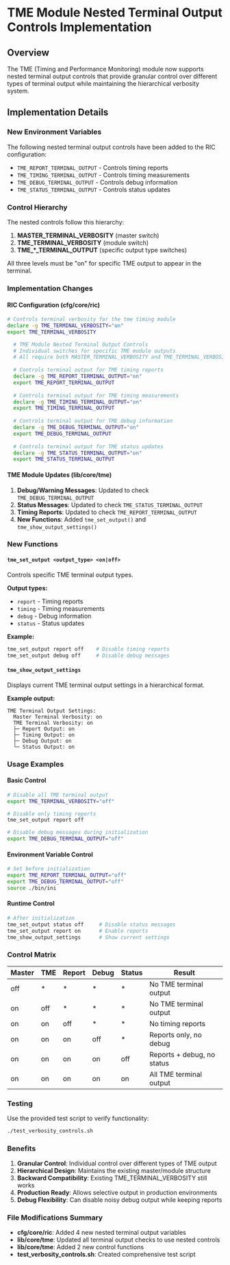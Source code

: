 # TME Module Nested Terminal Output Controls Implementation

## Overview

The TME (Timing and Performance Monitoring) module now supports nested terminal output controls that provide granular control over different types of terminal output while maintaining the hierarchical verbosity system.

## Implementation Details

### New Environment Variables

The following nested terminal output controls have been added to the RIC configuration:

- `TME_REPORT_TERMINAL_OUTPUT` - Controls timing reports
- `TME_TIMING_TERMINAL_OUTPUT` - Controls timing measurements  
- `TME_DEBUG_TERMINAL_OUTPUT` - Controls debug information
- `TME_STATUS_TERMINAL_OUTPUT` - Controls status updates

### Control Hierarchy

The nested controls follow this hierarchy:

1. **MASTER_TERMINAL_VERBOSITY** (master switch)
2. **TME_TERMINAL_VERBOSITY** (module switch)
3. **TME_*_TERMINAL_OUTPUT** (specific output type switches)

All three levels must be "on" for specific TME output to appear in the terminal.

### Implementation Changes

#### RIC Configuration (cfg/core/ric)
```bash
# Controls terminal verbosity for the tme timing module
declare -g TME_TERMINAL_VERBOSITY="on"
export TME_TERMINAL_VERBOSITY

  # TME Module Nested Terminal Output Controls
  # Individual switches for specific TME module outputs
  # All require both MASTER_TERMINAL_VERBOSITY and TME_TERMINAL_VERBOSITY to be "on"
  
  # Controls terminal output for TME timing reports
  declare -g TME_REPORT_TERMINAL_OUTPUT="on"
  export TME_REPORT_TERMINAL_OUTPUT
  
  # Controls terminal output for TME timing measurements
  declare -g TME_TIMING_TERMINAL_OUTPUT="on"
  export TME_TIMING_TERMINAL_OUTPUT
  
  # Controls terminal output for TME debug information
  declare -g TME_DEBUG_TERMINAL_OUTPUT="on"
  export TME_DEBUG_TERMINAL_OUTPUT
  
  # Controls terminal output for TME status updates
  declare -g TME_STATUS_TERMINAL_OUTPUT="on"
  export TME_STATUS_TERMINAL_OUTPUT
```

#### TME Module Updates (lib/core/tme)

1. **Debug/Warning Messages**: Updated to check `TME_DEBUG_TERMINAL_OUTPUT`
2. **Status Messages**: Updated to check `TME_STATUS_TERMINAL_OUTPUT`
3. **Timing Reports**: Updated to check `TME_REPORT_TERMINAL_OUTPUT`
4. **New Functions**: Added `tme_set_output()` and `tme_show_output_settings()`

### New Functions

#### `tme_set_output <output_type> <on|off>`
Controls specific TME terminal output types.

**Output types:**
- `report` - Timing reports
- `timing` - Timing measurements
- `debug` - Debug information
- `status` - Status updates

**Example:**
```bash
tme_set_output report off    # Disable timing reports
tme_set_output debug off     # Disable debug messages
```

#### `tme_show_output_settings`
Displays current TME terminal output settings in a hierarchical format.

**Example output:**
```
TME Terminal Output Settings:
  Master Terminal Verbosity: on
  TME Terminal Verbosity: on
  ├─ Report Output: on
  ├─ Timing Output: on
  ├─ Debug Output: on
  └─ Status Output: on
```

### Usage Examples

#### Basic Control
```bash
# Disable all TME terminal output
export TME_TERMINAL_VERBOSITY="off"

# Disable only timing reports
tme_set_output report off

# Disable debug messages during initialization
export TME_DEBUG_TERMINAL_OUTPUT="off"
```

#### Environment Variable Control
```bash
# Set before initialization
export TME_REPORT_TERMINAL_OUTPUT="off"
export TME_DEBUG_TERMINAL_OUTPUT="off"
source ./bin/ini
```

#### Runtime Control
```bash
# After initialization
tme_set_output status off     # Disable status messages
tme_set_output report on      # Enable reports
tme_show_output_settings      # Show current settings
```

### Control Matrix

| Master | TME | Report | Debug | Status | Result |
|--------|-----|--------|-------|--------|---------|
| off    | *   | *      | *     | *      | No TME terminal output |
| on     | off | *      | *     | *      | No TME terminal output |
| on     | on  | off    | *     | *      | No timing reports |
| on     | on  | on     | off   | *      | Reports only, no debug |
| on     | on  | on     | on    | off    | Reports + debug, no status |
| on     | on  | on     | on    | on     | All TME terminal output |

### Testing

Use the provided test script to verify functionality:
```bash
./test_verbosity_controls.sh
```

### Benefits

1. **Granular Control**: Individual control over different types of TME output
2. **Hierarchical Design**: Maintains the existing master/module structure
3. **Backward Compatibility**: Existing TME_TERMINAL_VERBOSITY still works
4. **Production Ready**: Allows selective output in production environments
5. **Debug Flexibility**: Can disable noisy debug output while keeping reports

### File Modifications Summary

- **cfg/core/ric**: Added 4 new nested terminal output variables
- **lib/core/tme**: Updated all terminal output checks to use nested controls
- **lib/core/tme**: Added 2 new control functions
- **test_verbosity_controls.sh**: Created comprehensive test script
